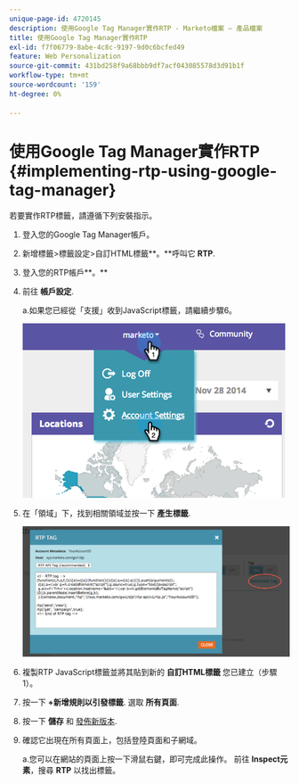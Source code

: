```yaml
---
unique-page-id: 4720145
description: 使用Google Tag Manager實作RTP - Marketo檔案 — 產品檔案
title: 使用Google Tag Manager實作RTP
exl-id: f7f06779-8abe-4c8c-9197-9d0c6bcfed49
feature: Web Personalization
source-git-commit: 431bd258f9a68bbb9df7acf043085578d3d91b1f
workflow-type: tm+mt
source-wordcount: '159'
ht-degree: 0%

---
```


# 使用Google Tag Manager實作RTP {#implementing-rtp-using-google-tag-manager}

若要實作RTP標籤，請遵循下列安裝指示。

1. 登入您的Google Tag Manager帳戶。

1. 新增標籤>標籤設定>自訂HTML標籤**。**呼叫它 **RTP**.

1. 登入您的RTP帳戶**。**

1. 前往 **帳戶設定**.

   a.如果您已經從「支援」收到JavaScript標籤，請繼續步驟6。

   ![](assets/image2014-11-30-15-3a19-3a21.png)

1. 在「領域」下，找到相關領域並按一下 **產生標籤**.

   ![](assets/image2014-11-30-15-3a20-3a17.png)

1. 複製RTP JavaScript標籤並將其貼到新的 **自訂HTML標籤** 您已建立（步驟1）。

1. 按一下 **+新增規則以引發標籤**. 選取 **所有頁面**.

1. 按一下 **儲存** 和 [發佈新版本](https://support.google.com/tagmanager/answer/2699097?hl=en).

1. 確認它出現在所有頁面上，包括登陸頁面和子網域。

   a.您可以在網站的頁面上按一下滑鼠右鍵，即可完成此操作。 前往 **Inspect元素**，搜尋 **RTP** 以找出標籤。
